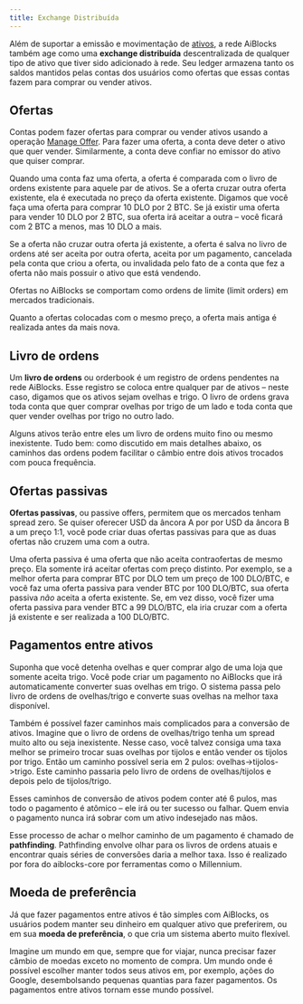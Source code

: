 ```yaml
---
title: Exchange Distribuída
---
```



Além de suportar a emissão e movimentação de [ativos](./assets.md), a rede AiBlocks também age como uma **exchange distribuída** descentralizada
de qualquer tipo de ativo que tiver sido adicionado à rede. Seu ledger armazena tanto os saldos mantidos pelas contas dos usuários como ofertas que essas contas fazem para comprar ou vender ativos.

## Ofertas
Contas podem fazer ofertas para comprar ou vender ativos usando a operação [Manage Offer](./list-of-operations.md#manage-offer).
Para fazer uma oferta, a conta deve deter o ativo que quer vender. Similarmente, a conta deve confiar no emissor do ativo que quiser comprar.

Quando uma conta faz uma oferta, a oferta é comparada com o livro de ordens existente para aquele par de ativos. Se a oferta cruzar
outra oferta existente, ela é executada no preço da oferta existente. Digamos que você faça uma oferta para comprar 10 DLO por 2 BTC. Se já existir uma oferta
para vender 10 DLO por 2 BTC, sua oferta irá aceitar a outra – você ficará com 2 BTC a menos, mas 10 DLO a mais.

Se a oferta não cruzar outra oferta já existente, a oferta é salva no livro de ordens até ser aceita por outra oferta,
aceita por um pagamento, cancelada pela conta que criou a oferta, ou invalidada pelo fato de a conta que fez a oferta não mais possuir o ativo que está vendendo.

Ofertas no AiBlocks se comportam como ordens de limite (limit orders) em mercados tradicionais.

Quanto a ofertas colocadas com o mesmo preço, a oferta mais antiga é realizada antes da mais nova.

## Livro de ordens
Um **livro de ordens** ou orderbook é um registro de ordens pendentes na rede AiBlocks. Esse registro se coloca entre qualquer par de ativos – neste caso,
digamos que os ativos sejam ovelhas e trigo. O livro de ordens grava toda conta que quer comprar ovelhas por trigo de um lado e toda conta que quer vender ovelhas por trigo no outro lado.

Alguns ativos terão entre eles um livro de ordens muito fino ou mesmo inexistente. Tudo bem: como discutido em mais detalhes abaixo, os caminhos das ordens podem facilitar o câmbio entre dois ativos trocados com pouca frequência.


## Ofertas passivas
**Ofertas passivas**, ou passive offers, permitem que os mercados tenham spread zero. Se quiser oferecer USD da âncora A por por USD da âncora B a um preço 1:1, você pode criar duas ofertas passivas para que as duas ofertas não cruzem uma com a outra.

Uma oferta passiva é uma oferta que não aceita contraofertas de mesmo preço. Ela somente irá aceitar ofertas com preço distinto.
Por exemplo, se a melhor oferta para comprar BTC por DLO tem um preço de 100 DLO/BTC, e você faz uma oferta passiva para vender BTC por 100 DLO/BTC, sua oferta passiva *não* aceita a oferta existente.
Se, em vez disso, você fizer uma oferta passiva para vender BTC a 99 DLO/BTC, ela iria cruzar com a oferta já existente e ser realizada a 100 DLO/BTC.


## Pagamentos entre ativos
Suponha que você detenha ovelhas e quer comprar algo de uma loja que somente aceita trigo. Você pode criar um pagamento no
AiBlocks que irá automaticamente converter suas ovelhas em trigo. O sistema passa pelo livro de ordens de ovelhas/trigo e converte suas ovelhas na melhor taxa disponível.

Também é possível fazer caminhos mais complicados para a conversão de ativos. Imagine que o livro de ordens de ovelhas/trigo tenha um spread muito alto
ou seja inexistente. Nesse caso, você talvez consiga uma taxa melhor se primeiro trocar suas ovelhas por tijolos e então vender os tijolos por trigo.
Então um caminho possível seria em 2 pulos: ovelhas->tijolos->trigo. Este caminho passaria pelo livro de ordens de ovelhas/tijolos e depois pelo de tijolos/trigo.

Esses caminhos de conversão de ativos podem conter até 6 pulos, mas todo o pagamento é atômico – ele irá ou ter sucesso ou falhar. Quem envia o pagamento nunca irá sobrar com um ativo indesejado nas mãos.

Esse processo de achar o melhor caminho de um pagamento é chamado de **pathfinding**. Pathfinding envolve olhar para os livros de ordens atuais
e encontrar quais séries de conversões daria a melhor taxa. Isso é realizado por fora do aiblocks-core por ferramentas como o Millennium.


## Moeda de preferência
Já que fazer pagamentos entre ativos é tão simples com AiBlocks, os usuários podem manter seu dinheiro em qualquer ativo que preferirem, ou em sua **moeda de preferência**, o que cria um sistema aberto muito flexível.

Imagine um mundo em que, sempre que for viajar, nunca precisar fazer câmbio de moedas exceto no momento de compra. Um mundo onde
é possível escolher manter todos seus ativos em, por exemplo, ações do Google, desembolsando pequenas quantias para fazer pagamentos. Os pagamentos entre ativos tornam esse mundo possível.
